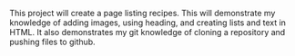 This project will create a page listing recipes. This will demonstrate my knowledge of adding images, using heading, and creating lists and text in HTML. It also demonstrates my git knowledge of cloning a repository and pushing files to github.
